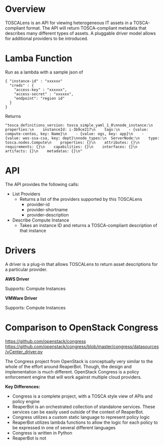 # Overview
TOSCALens is an API for viewing heterogeneous IT assets in a TOSCA-compliant format. The API will return TOSCA-compliant metadata that describes many different types of assets. A pluggable driver model allows for additional providers to be introduced.

#  Lamba Function

Run as a lambda with a sample json of
```
{ "instance-id" : "xxxxxx"
  "creds" : {
    "access-key" : "xxxxxx",
    "access-secret" : "xxxxxx",
    "endpoint": "region id"
  }
}
```

Returns
```
"tosca_definitions_version: tosca_simple_yaml_1_0\nnode_instance:\n  properties:\n    instanceId: i-3b9ce217\n    tags:\n    - {value: compute-centos, key: Name}\n    - {value: ogs, key: app}\n    - {value: wes-ssa-csa, key: dept}\nnode_types:\n  ServerNode:\n    type: tosca.nodes.Compute\n    properties: {}\n    attributes: {}\n    requirements: {}\n    capabilities: {}\n    interfaces: {}\n    artifacts: {}\n    metadatas: {}\n"
```


# API
The API provides the following calls:
* List Providers
  * Returns a list of the providers supported by this TOSCALens
    * provider-id
    * provider-shortname
    * provider-description
* Describe Compute Instance
  * Takes an instance ID and returns a TOSCA-compliant description of that instance

# Drivers
A driver is a plug-in that allows TOSCALens to return asset descriptions for a particular provider.

**AWS Driver**

Supports: Compute Instances

**VMWare Driver**

Supports: Compute Instances

# Comparison to OpenStack Congress
https://github.com/openstack/congress
https://github.com/openstack/congress/blob/master/congress/datasources/vCenter_driver.py

The Congress project from OpenStack is conceptually very similar to the whole of the effort around ReaperBot. Though, the design and implementation is much different. OpenStack Congress is a policy enforcement engine that will work against multiple cloud providers.

**Key Differences:**
* Congress is a complete project, with a TOSCA style view of APIs and policy engine
 * ReaperBot is an orchestrated collection of standalone services. These services can be easily used outside of the context of ReaperBot.
* Congress utilizes a custom static language to represent policy logic
 * ReaperBot utilizes lambda functions to allow the logic for each policy to be expressed in one of several different languages
* Congress is written in Python
 * ReaperBot is not
